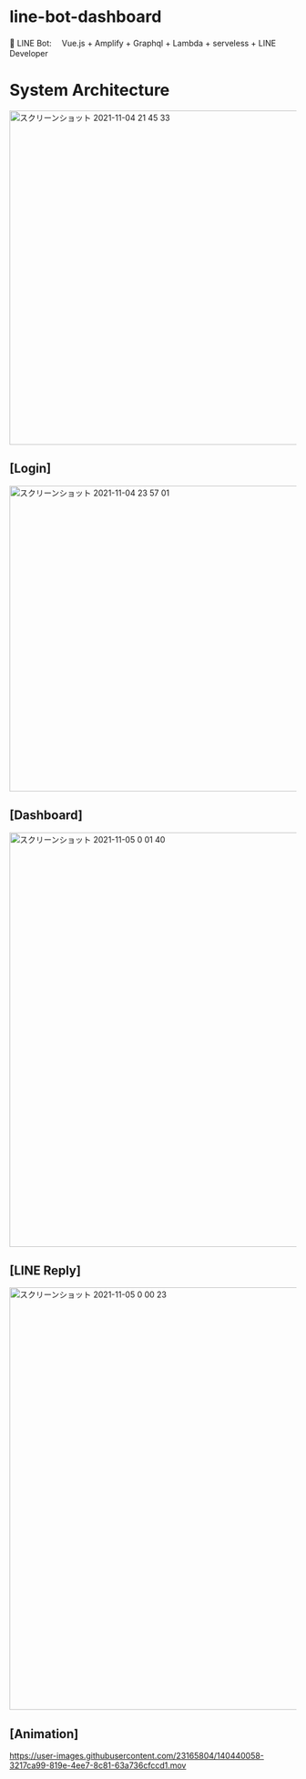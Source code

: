 # line-bot-dashboard
🤖 LINE Bot: 　Vue.js + Amplify + Graphql + Lambda + serveless + LINE Developer


# System Architecture
<img width="587" alt="スクリーンショット 2021-11-04 21 45 33" src="https://user-images.githubusercontent.com/23165804/140316305-5d842bcd-c00a-4d04-a16f-e86932e28591.png">

## [Login] <br/>
<img width="537" alt="スクリーンショット 2021-11-04 23 57 01" src="https://user-images.githubusercontent.com/23165804/140352610-96affc57-61a4-424d-a700-601b0c1e31fe.png">

## [Dashboard] <br/>
<img width="728" alt="スクリーンショット 2021-11-05 0 01 40" src="https://user-images.githubusercontent.com/23165804/140354649-42de4d85-254d-44f8-ab51-4fa87bb7e05e.png">

## [LINE Reply] <br/>
<img width="742" alt="スクリーンショット 2021-11-05 0 00 23" src="https://user-images.githubusercontent.com/23165804/140354874-d9b6fe82-f95a-4784-baad-917f65f59edd.png">



## [Animation]
https://user-images.githubusercontent.com/23165804/140440058-3217ca99-819e-4ee7-8c81-63a736cfccd1.mov

